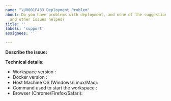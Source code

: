 ```yaml
---
name: "\U0001F433 Deployment Problem"
about: Do you have problems with deployment, and none of the suggestions in the docs
  and other issues helped?
title: ''
labels: 'support'
assignees: ''

---
```


<!--
Thanks for reporting an issue with deployment 🙌 ❤️

Before opening a new issue, please make sure that we do not have any duplicates already open. You can ensure this by searching the issue list for this repository. If there is a duplicate, please close your issue and add a comment to the existing issue instead.
-->

**Describe the issue:**

<!-- Describe your issue, but please be descriptive! Include screenshots, logs, code or other info to help explain your problem -->

**Technical details:**

- Workspace version <!-- run `echo $WORKSPACE_VERSION` inside the workspace -->: 
- Docker version <!-- run `docker version` on host machine -->: 
- Host Machine OS (Windows/Linux/Mac): 
- Command used to start the workspace <!-- e.g. `docker run aichain/ai-workspace:latest` -->:
- Browser (Chrome/Firefox/Safari):

